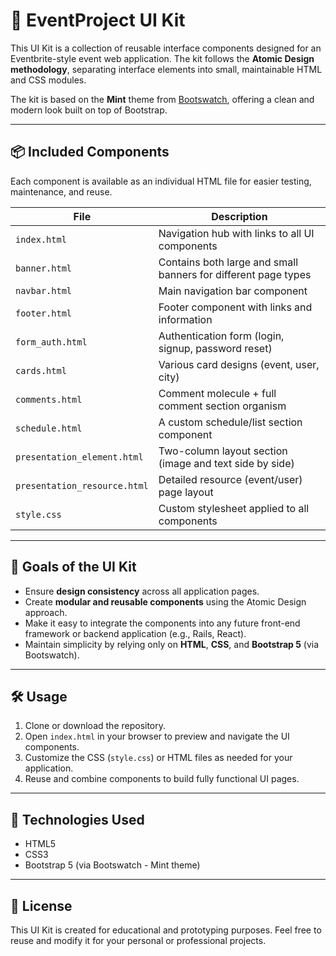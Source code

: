 # 🎨 EventProject UI Kit

This UI Kit is a collection of reusable interface components designed for an Eventbrite-style event web application. The kit follows the **Atomic Design methodology**, separating interface elements into small, maintainable HTML and CSS modules.

The kit is based on the **Mint** theme from [Bootswatch](https://bootswatch.com), offering a clean and modern look built on top of Bootstrap.

---

## 📦 Included Components

Each component is available as an individual HTML file for easier testing, maintenance, and reuse.

| File                        | Description                                                              |
|-----------------------------|---------------------------------------------------------------------------|
| `index.html`                | Navigation hub with links to all UI components                           |
| `banner.html`               | Contains both large and small banners for different page types           |
| `navbar.html`               | Main navigation bar component                                            |
| `footer.html`               | Footer component with links and information                             |
| `form_auth.html`            | Authentication form (login, signup, password reset)                      |
| `cards.html`                | Various card designs (event, user, city)                                 |
| `comments.html`             | Comment molecule + full comment section organism                         |
| `schedule.html`             | A custom schedule/list section component                                 |
| `presentation_element.html`| Two-column layout section (image and text side by side)                  |
| `presentation_resource.html`| Detailed resource (event/user) page layout                              |
| `style.css`                 | Custom stylesheet applied to all components                              |

---

## 🎯 Goals of the UI Kit

- Ensure **design consistency** across all application pages.
- Create **modular and reusable components** using the Atomic Design approach.
- Make it easy to integrate the components into any future front-end framework or backend application (e.g., Rails, React).
- Maintain simplicity by relying only on **HTML**, **CSS**, and **Bootstrap 5** (via Bootswatch).

---

## 🛠 Usage

1. Clone or download the repository.
2. Open `index.html` in your browser to preview and navigate the UI components.
3. Customize the CSS (`style.css`) or HTML files as needed for your application.
4. Reuse and combine components to build fully functional UI pages.

---

## 🧪 Technologies Used

- HTML5
- CSS3
- Bootstrap 5 (via Bootswatch - Mint theme)

---

## 📄 License

This UI Kit is created for educational and prototyping purposes. Feel free to reuse and modify it for your personal or professional projects.

